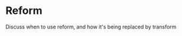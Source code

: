 # Reform

[//]: # "FIXME - add a docs"
<aside class="notice">
  Discuss when to use reform, and how it's being replaced by transform
</aside>
